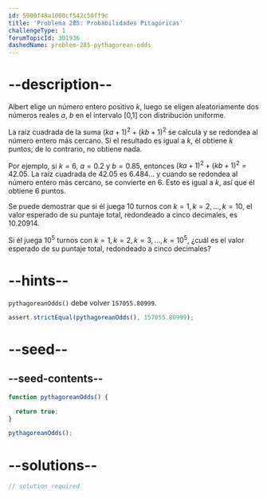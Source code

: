 ```yaml
---
id: 5900f48a1000cf542c50ff9c
title: 'Problema 285: Probabilidades Pitagóricas'
challengeType: 1
forumTopicId: 301936
dashedName: problem-285-pythagorean-odds
---
```


# --description--

Albert elige un número entero positivo $k$, luego se eligen aleatoriamente dos números reales $a$, $b$ en el intervalo [0,1] con distribución uniforme.

La raíz cuadrada de la suma ${(ka + 1)}^2 + {(kb + 1)}^2$ se calcula y se redondea al número entero más cercano. Si el resultado es igual a $k$, él obtiene $k$ puntos; de lo contrario, no obtiene nada.

Por ejemplo, si $k = 6$, $a = 0.2$ y $b = 0.85$, entonces ${(ka + 1)}^2 + {(kb + 1)}^2 = 42.05$. La raíz cuadrada de 42.05 es 6.484... y cuando se redondea al número entero más cercano, se convierte en 6. Esto es igual a $k$, así que él obtiene 6 puntos.

Se puede demostrar que si él juega 10 turnos con $k = 1, k = 2, \ldots, k = 10$, el valor esperado de su puntaje total, redondeado a cinco decimales, es 10.20914.

Si él juega ${10}^5$ turnos con $k = 1, k = 2, k = 3, \ldots, k = {10}^5$, ¿cuál es el valor esperado de su puntaje total, redondeado a cinco decimales?

# --hints--

`pythagoreanOdds()` debe volver `157055.80999`.

```js
assert.strictEqual(pythagoreanOdds(), 157055.80999);
```

# --seed--

## --seed-contents--

```js
function pythagoreanOdds() {

  return true;
}

pythagoreanOdds();
```

# --solutions--

```js
// solution required
```
